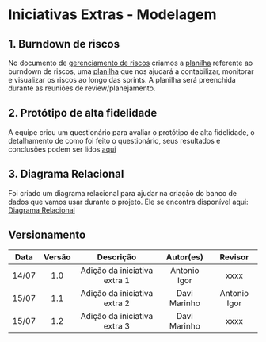 # Iniciativas Extras - Modelagem

## 1. Burndown de riscos

No documento de [gerenciamento de riscos](https://unbarqdsw2022-1.github.io/2022.1_G1_fgAvisos/#/./Base/modulo_1.1/1.1.6_gerenciamento_de_risco?id=_4-burndown-de-riscos) criamos a [planilha](https://docs.google.com/spreadsheets/d/1RavsVkIaQfk4Hiu5DfVm6MQAbee1G3QW1pGEz-SyC7I/edit?usp=sharing) referente ao burndown de riscos, uma [planilha](https://docs.google.com/spreadsheets/d/1RavsVkIaQfk4Hiu5DfVm6MQAbee1G3QW1pGEz-SyC7I/edit?usp=sharing) que nos ajudará a contabilizar, monitorar e visualizar os riscos ao longo das sprints. A planilha será preenchida durante as reuniões de review/planejamento.

## 2. Protótipo de alta fidelidade

A equipe criou um questionário para avaliar o protótipo de alta fidelidade, o detalhamento de como foi feito o questionário, seus resultados e conclusões podem ser lidos [aqui](https://unbarqdsw2022-1.github.io/2022.1_G1_fgAvisos/#/./Modelagem/2.2.2.ValidacaoPrototipo)

## 3. Diagrama Relacional

Foi criado um diagrama relacional para ajudar na criação do banco de dados que vamos usar durante o projeto. Ele se encontra disponível aqui: [Diagrama Relacional](https://unbarqdsw2022-1.github.io/2022.1_G1_fgAvisos/#/Modelagem/2.1.2.6.DiagramaDeBancos)



## Versionamento

| Data |Versão| Descrição | Autor(es) | Revisor |
|:----:|:----:|:---------:|:-----:|:-----:|
| 14/07 |  1.0  | Adição da iniciativa extra 1 | Antonio Igor | xxxx |
| 15/07 |  1.1  | Adição da iniciativa extra 2 | Davi Marinho | Antonio Igor |
| 15/07 |  1.2  | Adição da iniciativa extra 3 | Davi Marinho | xxxx |
